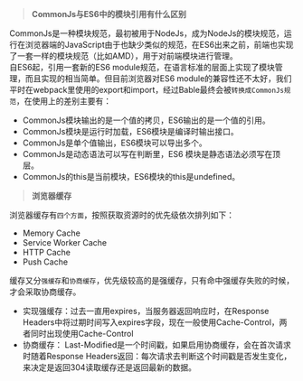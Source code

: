 > **CommonJs与ES6中的模块引用有什么区别**

CommonJs是一种模块规范，最初被用于NodeJs，成为NodeJs的模块规范，运行在浏览器端的JavaScript由于也缺少类似的规范，在ES6出来之前，前端也实现了一套一样的模块规范（比如AMD），用于对前端模块进行管理。  
自ES6起，引用一套新的ES6 module规范，在语言标准的层面上实现了模块管理，而且实现的相当简单。但目前浏览器对ES6 module的兼容性还不太好，我们平时在webpack里使用的export和import，经过Bable最终会被`转换成CommonJs规范`，在使用上的差别主要有：

- CommonJs模块输出的是一个值的拷贝，ES6输出的是一个值的引用。
- CommonJs模块是运行时加载，ES6模块是编译时输出接口。
- CommonJs是单个值输出，ES6模块可以导出多个。
- CommonJs是动态语法可以写在判断里，ES6 模块是静态语法必须写在顶层。
- CommonJs的this是当前模块，ES6模块的this是undefined。


> **浏览器缓存**

浏览器缓存有`四个方面`，按照获取资源时的优先级依次排列如下：

- Memory Cache
- Service Worker Cache
- HTTP Cache
- Push Cache

缓存又分`强缓存`和`协商缓存`，优先级较高的是强缓存，只有命中强缓存失败的时候，才会采取协商缓存。

- 实现强缓存：过去一直用expires，当服务器返回响应时，在Response Headers中将过期时间写入expires字段，现在一般使用Cache-Control，两者同时出现使用Cache-Control
- 协商缓存： Last-Modified是一个时间戳，如果启用协商缓存，会在首次请求时随着Response Headers返回：每次请求去判断这个时间戳是否发生变化，来决定是返回304读取缓存还是返回最新的数据。















